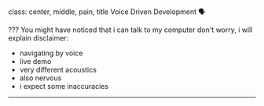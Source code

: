 class: center, middle, pain, title
Voice Driven Development 🗣

???
You might have noticed that i can talk to my computer
don't worry, i will explain
disclaimer:
- navigating by voice
- live demo
- very different acoustics
- also nervous
- i expect some inaccuracies

---